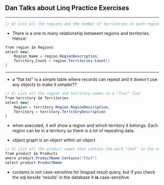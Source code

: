 ## Dan Talks about Linq Practice Exercises
---
```csharp
// D) List all the regions and the number of territories in each region
```

- There is a one to many relationship betweent regions and territories. Hence:

```csharp
from region in Regions
select new{
	Region_Name = region.RegionDescription,
	Territory_Count = region.Territories.Count()
}
```
---
- a "flat list" is a simple table where records can repeat and it doesn't use any objects to make it simpler??

```csharp
// E) List all the region and territory names in a "flat" list
from territory in Territories
select new{
	Region = territory.Region.RegionDescription,
	Territory = territory.TerritoryDescription
}
```

- when executed, it will show a region and which territory it belongs. Each region can be in a territory so there is a lot of repeating data.

- object graph is an object within an object

```csharp
// G) List all the product names that contain the word "chef" in the name.
from product in Products
where product.ProductName.Contains("Chef")
select product.ProductName
```

- contains is not case-sensitive for linqpad result query, but if you check the sql beside 'results' in the database it **is** case-sensitive